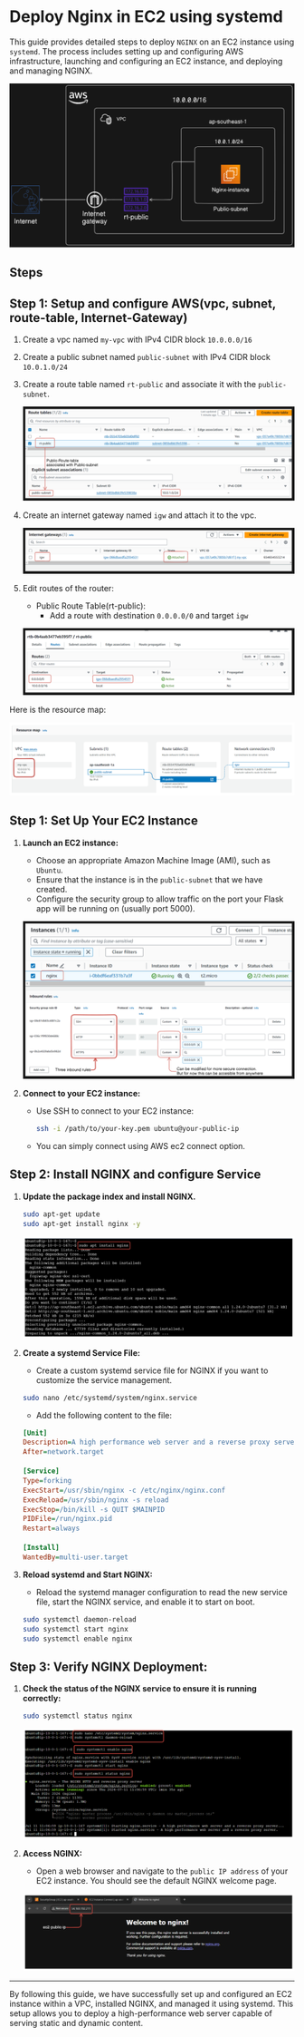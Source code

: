 # Deploy Nginx in EC2 using systemd

This guide provides detailed steps to deploy `NGINX` on an EC2 instance using `systemd`. The process includes setting up and configuring AWS infrastructure, launching and configuring an EC2 instance, and deploying and managing NGINX.

![alt text](./images/image-10.png)

## Steps

## Step 1: Setup and configure AWS(vpc, subnet, route-table, Internet-Gateway)

1. Create a vpc named `my-vpc` with IPv4 CIDR block `10.0.0.0/16`
2. Create a public subnet named `public-subnet` with IPv4 CIDR block `10.0.1.0/24`
3. Create a route table named `rt-public` and associate it with the `public-subnet`.

   ![alt text](./images/image-6.png)

4. Create an internet gateway named `igw` and attach it to the vpc.

   ![alt text](./images/image-7.png)

5. Edit routes of the router:
   - Public Route Table(rt-public):
      - Add a route with destination `0.0.0.0/0` and target `igw`

   ![alt text](./images/image-8.png)

Here is the resource map:

![alt text](./images/image-1.png)


## Step 1: Set Up Your EC2 Instance

1. **Launch an EC2 instance:**
   - Choose an appropriate Amazon Machine Image (AMI), such as `Ubuntu`.
   - Ensure that the instance is in the `public-subnet` that we have created.
   - Configure the security group to allow traffic on the port your Flask app will be running on (usually port 5000).

   ![alt text](./images/image-9.png)

2. **Connect to your EC2 instance:**
   - Use SSH to connect to your EC2 instance:
     ```bash
     ssh -i /path/to/your-key.pem ubuntu@your-public-ip
     ```
   - You can simply connect using AWS ec2 connect option.

## Step 2: Install NGINX and configure Service
1. **Update the package index and install NGINX.**

    ```sh
    sudo apt-get update
    sudo apt-get install nginx -y
    ```
   ![alt text](./images/image.png)

2. **Create a systemd Service File:**
   - Create a custom systemd service file for NGINX if you want to customize the service management.

    ```sh
    sudo nano /etc/systemd/system/nginx.service
    ```

    - Add the following content to the file:

    ```ini
    [Unit]
    Description=A high performance web server and a reverse proxy server
    After=network.target

    [Service]
    Type=forking
    ExecStart=/usr/sbin/nginx -c /etc/nginx/nginx.conf
    ExecReload=/usr/sbin/nginx -s reload
    ExecStop=/bin/kill -s QUIT $MAINPID
    PIDFile=/run/nginx.pid
    Restart=always

    [Install]
    WantedBy=multi-user.target
    ```

3. **Reload systemd and Start NGINX:**
   - Reload the systemd manager configuration to read the new service file, start the NGINX service, and enable it to start on boot.

    ```sh
    sudo systemctl daemon-reload
    sudo systemctl start nginx
    sudo systemctl enable nginx
    ```

## Step 3: Verify NGINX Deployment:
1. **Check the status of the NGINX service to ensure it is running correctly:**

    ```sh
    sudo systemctl status nginx
    ```
   ![alt text](./images/image-2.png)

2. **Access NGINX:**
   - Open a web browser and navigate to the `public IP address` of your EC2 instance. You should see the default NGINX welcome page.

   ![alt text](./images/image-3.png)

---

By following this guide, we have successfully set up and configured an EC2 instance within a VPC, installed NGINX, and managed it using systemd. This setup allows you to deploy a high-performance web server capable of serving static and dynamic content. 
